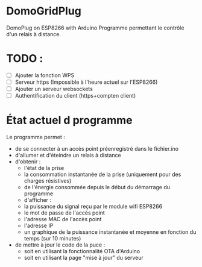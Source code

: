 # DomoGridPlug
DomoPlug on ESP8266 with Arduino
Programme permettant le contrôle d'un relais à distance.

# TODO :
- [ ] Ajouter la fonction WPS
- [ ] Serveur https (Impossible à l'heure actuel sur l'ESP8266)
- [ ] Ajouter un serveur websockets
- [ ] Authentification du client (https+compten client)

# État actuel d programme
Le programme permet :
- de se connecter à un accès point préenregistré dans le fichier.ino
- d'allumer et d'éteindre un relais à distance
- d'obtenir :
  * l'état de la prise
  * la consommation instantanée de la prise (uniquement pour des charges résistives)
  * de l'énergie consommée depuis le début du démarrage du programme
  * d'afficher :
   - la puissance du signal reçu par le module wifi ESP8266
   - le mot de passe de l'accès point
   - l'adresse MAC de l'accès point
   - l'adresse IP
   - un graphique de la puissance instantanée et moyenne en fonction du temps (sur 10 minutes)
 - de mettre à jour le code de la puce :
   - soit en utilisant la fonctionnalité OTA d'Arduino
   - soit en utilisant la page "mise à jour" du serveur
